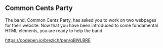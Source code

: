 ## Common Cents Party

The band, Common Cents Party, has asked you to work on two webpages for their website.
Now that you have been introduced to some fundamental HTML elements, you are ready to help the band.

https://codepen.io/brezich/pen/qBWLBRE
